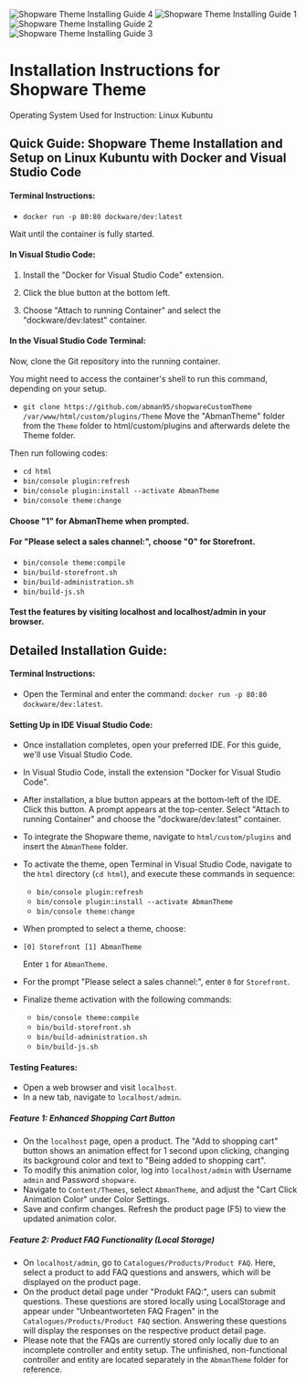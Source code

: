 ![Shopware Theme Installing Guide 4](https://github.com/abman95/shopwareCustomTheme/assets/132164884/4dad7f78-f59f-41a3-ad39-5fc46ebddc45)
![Shopware Theme Installing Guide 1](https://github.com/abman95/shopwareCustomTheme/assets/132164884/1782619a-1fa0-4377-9586-0c03891bcdbe)
![Shopware Theme Installing Guide 2](https://github.com/abman95/shopwareCustomTheme/assets/132164884/e9a67a8f-2e5c-49f6-bba1-472c0d8a1a21)
![Shopware Theme Installing Guide 3](https://github.com/abman95/shopwareCustomTheme/assets/132164884/a1cde54c-644d-4d0b-b654-45aec851167c)

# Installation Instructions for Shopware Theme

Operating System Used for Instruction: Linux Kubuntu

## Quick Guide: Shopware Theme Installation and Setup on Linux Kubuntu with Docker and Visual Studio Code

#### Terminal Instructions:
- `docker run -p 80:80 dockware/dev:latest`

Wait until the container is fully started.

#### In Visual Studio Code:

1. Install the "Docker for Visual Studio Code" extension.

2. Click the blue button at the bottom left.

3. Choose "Attach to running Container" and select the "dockware/dev:latest" container.

#### In the Visual Studio Code Terminal:
Now, clone the Git repository into the running container. 

You might need to access the container's shell to run this command, depending on your setup.

- `git clone https://github.com/abman95/shopwareCustomTheme /var/www/html/custom/plugins/Theme`
Move the "AbmanTheme" folder from the `Theme` folder to html/custom/plugins and afterwards delete the Theme folder.

Then run following codes:
- `cd html`
- `bin/console plugin:refresh`
- `bin/console plugin:install --activate AbmanTheme`
- `bin/console theme:change`

#### Choose "1" for AbmanTheme when prompted.

#### For "Please select a sales channel:", choose "0" for Storefront.

- `bin/console theme:compile`
- `bin/build-storefront.sh`
- `bin/build-administration.sh`
- `bin/build-js.sh`

#### Test the features by visiting localhost and localhost/admin in your browser.  

  
## Detailed Installation Guide:

#### Terminal Instructions:

-   Open the Terminal and enter the command: `docker run -p 80:80 dockware/dev:latest`.

#### Setting Up in IDE Visual Studio Code:

-   Once installation completes, open your preferred IDE. For this guide, we'll use Visual Studio Code.
-   In Visual Studio Code, install the extension "Docker for Visual Studio Code".
-   After installation, a blue button appears at the bottom-left of the IDE. Click this button. A prompt appears at the top-center. Select "Attach to running Container" and choose the "dockware/dev:latest" container.
-   To integrate the Shopware theme, navigate to `html/custom/plugins` and insert the `AbmanTheme` folder.
-   To activate the theme, open Terminal in Visual Studio Code, navigate to the `html` directory (`cd html`), and execute these commands in sequence:
    -   `bin/console plugin:refresh`
    -   `bin/console plugin:install --activate AbmanTheme`
    -   `bin/console theme:change`
-   When prompted to select a theme, choose:
-   
    `[0] Storefront
    [1] AbmanTheme`

    Enter `1` for `AbmanTheme`.
-   For the prompt "Please select a sales channel:", enter `0` for `Storefront`.
-   Finalize theme activation with the following commands:
    -   `bin/console theme:compile`
    -   `bin/build-storefront.sh`
    -   `bin/build-administration.sh`
    -   `bin/build-js.sh`

#### Testing Features:

-   Open a web browser and visit `localhost`.
-   In a new tab, navigate to `localhost/admin`.

##### Feature 1: Enhanced Shopping Cart Button

-   On the `localhost` page, open a product. The "Add to shopping cart" button shows an animation effect for 1 second upon clicking, changing its background color and text to "Being added to shopping cart".
-   To modify this animation color, log into `localhost/admin` with Username `admin` and Password `shopware`.
-   Navigate to `Content/Themes`, select `AbmanTheme`, and adjust the "Cart Click Animation Color" under Color Settings.
-   Save and confirm changes. Refresh the product page (F5) to view the updated animation color.

##### Feature 2: Product FAQ Functionality (Local Storage)

-   On `localhost/admin`, go to `Catalogues/Products/Product FAQ`. Here, select a product to add FAQ questions and answers, which will be displayed on the product page.
-   On the product detail page under "Produkt FAQ:", users can submit questions. These questions are stored locally using LocalStorage and appear under "Unbeantworteten FAQ Fragen" in the `Catalogues/Products/Product FAQ` section. Answering these questions will display the responses on the respective product detail page.
-   Please note that the FAQs are currently stored only locally due to an incomplete controller and entity setup. The unfinished, non-functional controller and entity are located separately in the `AbmanTheme` folder for reference.
